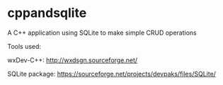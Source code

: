 # cppandsqlite
A C++ application using SQLite to make simple CRUD operations

Tools used:

wxDev-C++: http://wxdsgn.sourceforge.net/

SQLite package: https://sourceforge.net/projects/devpaks/files/SQLite/

